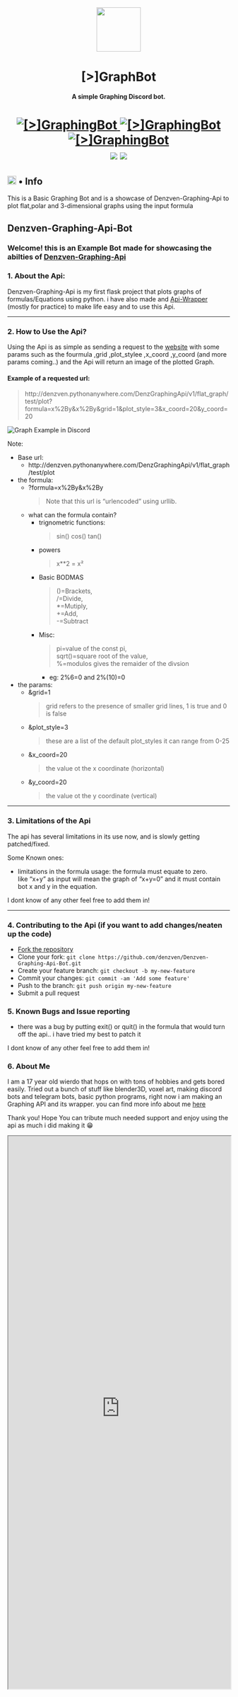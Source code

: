 <h2 align="center">
  <img src="https://cdn.discordapp.com/attachments/775096810963468288/893470193911734272/1.png" height='100px' width='100px'>
</h2>

<h1 align="center">[>]GraphBot</h1>
<h4 align="center">A simple Graphing Discord bot.</h4>

<h1 align="center">
  <a href="https://top.gg/bot/851532461061308438">
      <img src="https://top.gg/api/widget/status/851532461061308438.svg" alt="[>]GraphingBot" />
  </a>
  <a href="https://top.gg/bot/851532461061308438">
      <img src="https://top.gg/api/widget/servers/851532461061308438.svg" alt="[>]GraphingBot" />
  </a>
  <a href="https://top.gg/bot/851532461061308438">
      <img src="https://top.gg/api/widget/upvotes/851532461061308438.svg" alt="[>]GraphingBot" />
  </a><br>
  <img src="https://img.shields.io/badge/discord.py-2.0-blue?style=flat" />
  <img src="https://img.shields.io/badge/Python-3.9-green?style=flat&logo=python" />
</h1>

<h2><img src="https://cdn.discordapp.com/emojis/766498653753049109.png?v=1" height="20px"> • Info</h2>

<p>This is a Basic Graphing Bot and is a showcase of Denzven-Graphing-Api to plot flat,polar and 3-dimensional graphs using the input formula</p>


<html>
<style type="text/css">
  @import url('https://cdn.jsdelivr.net/gh/denzven/Denzven-Graphing-Api-Bot@master/topgg_css.css');

</style>

<section id="main_content">

<h1 id="denzven-graphing-api-bot">Denzven-Graphing-Api-Bot</h1>
<h3 id="welcome-this-is-an-example-bot-made-for-showcasing-the-abilties-of-denzven-graphing-api">Welcome! this is an Example Bot made for showcasing the abilties of <a href="https://denzven.pythonanywhere.com/">Denzven-Graphing-Api</a></h3>

<h3 id="1-about-the-api">1. About the Api:</h3>

<p>Denzven-Graphing-Api is my first flask project that plots graphs of formulas/Equations using python. i have also made and <a href="https://pypi.org/project/Denzven-Graphing-Api-Wrapper">Api-Wrapper</a> (mostly for practice) to make life easy and to use this Api.</p>

<hr>

<h3 id="2-how-to-use-the-api">2. How to Use the Api?</h3>

<p>Using the Api is as simple as sending a request to the <a href="https://denzven.pythonanywhere.com/">website</a> with some params such as the fourmula ,grid ,plot_stylee ,x_coord ,y_coord (and more params coming..) and the Api will return an image of the plotted Graph.</p>

<h4 id="example-of-a-requested-url">Example of a requested url:</h4>

<blockquote>
  <p>http://denzven.pythonanywhere.com/DenzGraphingApi/v1/flat_graph/test/plot?formula=x%2By&amp;x%2By&amp;grid=1&amp;plot_style=3&amp;x_coord=20&amp;y_coord=20</p>
</blockquote>

<p><img src="https://cdn.discordapp.com/attachments/814689514463297538/859139715948871690/unknown.png" alt="Graph Example in Discord"></p>

<p>Note:</p>
<ul>
  <li>Base url:
    <ul>
      <li>http://denzven.pythonanywhere.com/DenzGraphingApi/v1/flat_graph/test/plot</li>
    </ul>
  </li>
  <li>the formula:
    <ul>
      <li>?formula=x%2By&amp;x%2By
        <blockquote>
          <p>Note that this url is “urlencoded” using urllib.</p>
        </blockquote>
      </li>
      <li>what can the formula contain?
        <ul>
          <li>trignometric functions:
            <blockquote>
              <p>sin() cos() tan()</p>
            </blockquote>
          </li>
          <li>powers
            <blockquote>
              <p>x**2 = x²</p>
            </blockquote>
          </li>
          <li>Basic BODMAS
            <blockquote>
              <p>()=Brackets, <br>
  /=Divide, <br>
  *=Mutiply,<br>
  +=Add,<br>
  -=Subtract</p>
            </blockquote>
          </li>
          <li>Misc:
            <blockquote>
              <p>pi=value of the const pi,<br>
  sqrt()=square root of the value,<br>
  %=modulos gives the remaider of the divsion</p>
            </blockquote>
            <ul>
              <li>eg: 2%6=0 and 2%(10)=0</li>
            </ul>
          </li>
        </ul>
      </li>
    </ul>
  </li>
  <li>the params:
    <ul>
      <li>&amp;grid=1
        <blockquote>
          <p>grid refers to the presence of smaller grid lines, 1 is true and 0 is false</p>
        </blockquote>
      </li>
      <li>&amp;plot_style=3
        <blockquote>
          <p>these are a list of the default plot_styles it can range from 0-25</p>
        </blockquote>
      </li>
      <li>&amp;x_coord=20
        <blockquote>
          <p>the value ot the x coordinate (horizontal)</p>
        </blockquote>
      </li>
      <li>&amp;y_coord=20
        <blockquote>
          <p>the value ot the y coordinate (vertical)</p>
        </blockquote>
      </li>
    </ul>
  </li>
</ul>

<hr>

<h3 id="3-limitations-of-the-api">3. Limitations of the Api</h3>

<p>The api has several limitations in its use now, and is slowly getting patched/fixed.</p>

<p>Some Known ones:</p>
<ul>
  <li>limitations in the formula usage: the formula must equate to zero.<br>
like “x+y” as input will mean the graph of “x+y=0” and it must contain bot x and y in the equation.</li>
</ul>

<p>I dont know of any other feel free to add them in!</p>

<hr>
<h3 id="4-contributing-to-the-api-if-you-want-to-add-changesneaten-up-the-code">4. Contributing to the Api (if you want to add changes/neaten up the code)</h3>

<ul>
  <li><a href="https://github.com/denzven/Denzven-Graphing-Api-Bot/fork">Fork the repository</a></li>
  <li>Clone your fork: <code class="language-plaintext highlighter-rouge">git clone https://github.com/denzven/Denzven-Graphing-Api-Bot.git</code></li>
  <li>Create your feature branch: <code class="language-plaintext highlighter-rouge">git checkout -b my-new-feature</code></li>
  <li>Commit your changes: <code class="language-plaintext highlighter-rouge">git commit -am 'Add some feature'</code></li>
  <li>Push to the branch: <code class="language-plaintext highlighter-rouge">git push origin my-new-feature</code></li>
  <li>Submit a pull request</li>
</ul>

<h3 id="5-known-bugs-and-issue-reporting">5. Known Bugs and Issue reporting</h3>

<ul>
  <li>there was a bug by putting exit() or quit() in the formula that would turn off the api.. i have tried my best to patch it</li>
</ul>

<p>I dont know of any other feel free to add them in!</p>

<h3 id="6-about-me">6. About Me</h3>

<p>I am a 17 year old wierdo that hops on with tons of hobbies and gets bored easily. Tried out a bunch of stuff like blender3D, voxel art, making discord bots and telegram bots, basic python programs, right now i am making an Graphing API and its wrapper.
you can find more info about me <a href="https://denzven.pythonanywhere.com">here</a></p>

<p>Thank you! Hope You can tribute much needed support and enjoy using the api as much i did making it 😁</p>

</section>

<iframe src="https://denzven.pythonanywhere.com" width="100%" height="1250px"></iframe>
</html>
